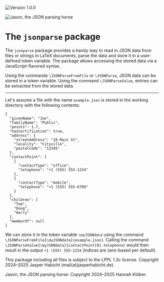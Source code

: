 ![Version 1.0.0](https://img.shields.io/badge/version-1.0.0-blue)

![Jason, the JSON parsing horse](https://github.com/jasperhabicht/jsonparse/assets/6378801/ddfddc70-bf5f-4121-ba45-4b9128875d85)

# The `jsonparse` package

The `jsonparse` package provides a handy way to read in JSON data from files or strings in LaTeX documents, parse the data and store it in a user-defined token variable. The package allows accessing the stored data via a JavaScript-flavored syntax.

Using the commands `\JSONParseFromFile` or `\JSONParse`, JSON data can be stored in a token variable. Using the command `\JSONParseValue`, entries can be extracted from the stored data.

---

Let's assume a file with the name `example.json` is stored in the working directory with the following contents:

```
{
  "givenName": "Joe",
  "familyName": "Public",
  "points": 1.7,
  "hasCertification": true,
  "address": {
    "streetAddress": "10 Main St",
    "locality": "Cityville",
    "postalCode": "12345"
  },
  "contactPoint": [
    {
      "contactType": "office",
      "telephone": "+1 (555) 555-1234"
    },
    {
      "contactType": "mobile",
      "telephone": "+1 (555) 555-6789"
    }
  ],
  "children": [
    "Tom",
    "Doug",
    "Harry"
  ],
  "memberOf": null
}
```

We can store it in the token variable `\myJSONdata` using the command `\JSONParseFromFile{\myJSONdata}{example.json}`. Calling the command `\JSONParseValue{\myJSONdata}{contactPoint[0].telephone}` would then result in the output `+1 (555) 555-1234` (indices are zero-based per default). 

This package including all files is subject to the LPPL 1.3c license. Copyright 2024&ndash;2025 Jasper Habicht (mail(at)jasperhabicht.de).

Jason, the JSON parsing horse: Copyright 2024&ndash;2025 Hannah Klöber.
